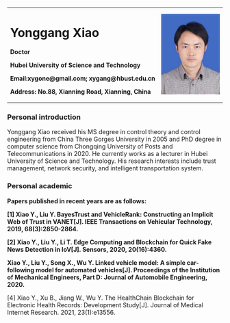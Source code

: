 <table border="0">
  <tr>
   <td width= "70%">
     <h1>Yonggang Xiao</h1>
     <p><b>Doctor</b></p>
     <p><b>Hubei University of Science and Technology</b></p>
     <p><b>Email:xygone@gmail.com; xygang@hbust.edu.cn</b></p>
     <p><b>Address: No.88, Xianning Road, Xianning, China</b></p>
   </td>
  <td width="30%">
    <img src="/xiao.jpg" width="100%">
  </td>
  </tr>
</table>
                           
### Personal introduction
Yonggang Xiao received his MS degree in control theory and control engineering from China Three Gorges University in 2005 and PhD degree in computer science from Chongqing University of Posts and Telecommunications in 2020. He currently works as a lecturer in Hubei University of Science and Technology. His research interests include trust management, network security, and intelligent transportation system.
### Personal academic 
<p><b>Papers published in recent years are as follows:</b></p>
<p><b>[1] Xiao Y., Liu Y. BayesTrust and VehicleRank: Constructing an Implicit Web of Trust in VANET[J]. IEEE Transactions on Vehicular Technology, 2019, 68(3):2850-2864.</b></p>
<p><b>[2] Xiao Y., Liu Y., Li T. Edge Computing and Blockchain for Quick Fake News Detection in IoV[J]. Sensors, 2020, 20(16):4360.</b></p>
<p><b>Xiao Y., Liu Y., Song X., Wu Y. Linked vehicle model: A simple car-following model for automated vehicles[J]. Proceedings of the Institution of Mechanical Engineers, Part D: Journal of Automobile Engineering, 2020.</b></p>
<p>[4] Xiao Y., Xu B., Jiang W., Wu Y. The HealthChain Blockchain for Electronic Health Records: Development Study[J]. Journal of Medical Internet Research. 2021, 23(1):e13556.</p>

